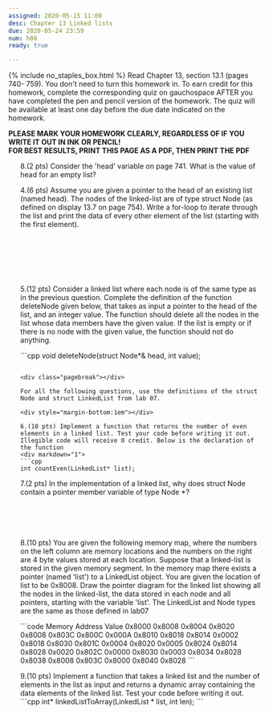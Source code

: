 ```yaml
---
assigned: 2020-05-15 11:00
desc: Chapter 13 Linked lists
due: 2020-05-24 23:59
num: h08
ready: true

---
```

{% include no_staples_box.html %}
Read  Chapter 13, section 13.1 (pages 740- 759).  You don't need to turn this homework in. To earn credit for this homework, complete the corresponding quiz on gauchospace AFTER you have completed the pen and pencil version of the homework. The quiz will be available at least one day before the due date indicated on the homework.

<b>PLEASE MARK YOUR HOMEWORK CLEARLY, REGARDLESS OF IF YOU WRITE IT OUT IN INK OR PENCIL!<br/>
FOR BEST RESULTS, PRINT THIS PAGE AS A PDF, THEN PRINT THE PDF</b>
<ol markdown="1">


8.(2 pts) Consider the 'head' variable on page 741. What is the value of head for an empty list?
<div style="margin-bottom:1em"></div>


4.(6 pts)  Assume you are given a pointer to the head of an existing list (named head). The nodes of the linked-list are of type struct Node (as defined on display 13.7 on page 754). Write a for-loop to iterate through the list and print the data of every other element of the list (starting with the first element).
<div style="margin-bottom:8em"></div>

5.(12 pts) Consider a linked list where each node is of the same type as in the previous question. Complete the definition of the function deleteNode given below, that takes as input a pointer to the head of the list, and an integer value. The function should delete all the nodes in the list whose data members have the given value. If the list is empty or if there is no node with the given value, the function should not do anything.
<div markdown="1">
```cpp
void deleteNode(struct Node*& head, int value);






















```

<div class="pagebreak"></div>

For all the following questions, use the definitions of the struct Node and struct LinkedList from lab 07.

<div style="margin-bottom:1em"></div>

6.(10 pts) Implement a function that returns the number of even elements in a linked list. Test your code before writing it out. Illegible code will receive 0 credit. Below is the declaration of the function
<div markdown="1">
```cpp
int countEven(LinkedList* list);
```

</div>
7.(2 pts) In the implementation of a linked list, why does struct Node contain a pointer member variable of type Node *?
<div style="margin-bottom:6em"></div>

<div class="pagebreak"></div>
8.(10 pts) You are given the following memory map, where the numbers on the left column are memory locations and the numbers on the right are 4 byte values stored at each location. Suppose that a linked-list is stored in the given memory segment. In the memory map there exists a pointer (named 'list') to a LinkedList object. You are given the location of list to be 0x8008. Draw the pointer diagram for the linked list showing all the nodes in the linked-list, the data stored in each node and all pointers, starting with the variable 'list'. The LinkedList and Node types are the same as those defined in lab07
<div style="margin-bottom:1em"></div>
<div markdown="1">
```code
Memory
Address  Value
0x8000  0x8008
0x8004  0x8020
0x8008  0x803C
0x800C  0x000A
0x8010  0x8018
0x8014  0x0002
0x8018  0x8030
0x801C  0x0004
0x8020  0x0005
0x8024  0x8014
0x8028  0x0020
0x802C  0x0000
0x8030  0x0003
0x8034  0x8028
0x8038  0x8008
0x803C  0x8000
0x8040  0x8028
```
</div>
<div style="margin-bottom:1em"></div>
9.(10 pts) Implement a function that takes a linked list and the number of elements in the list as input and returns a dynamic array containing the data elements of the linked list. Test your code before writing it out. 
<div markdown="1">
```cpp
int* linkedListToArray(LinkedList * list, int len);
```

</ol>
